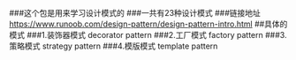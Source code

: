 ###这个包是用来学习设计模式的
###一共有23种设计模式
###链接地址<https://www.runoob.com/design-pattern/design-pattern-intro.html>
##具体的模式
###1.装饰器模式 decorator pattern
###2.工厂模式 factory pattern
###3.策略模式 strategy pattern
###4.模版模式 template pattern
